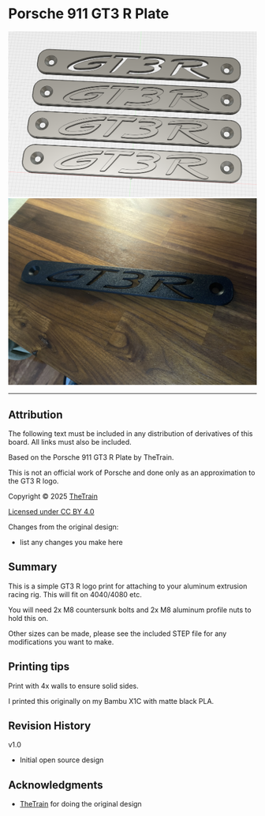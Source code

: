 # Porsche 911 GT3 R Plate
![Porsche 911 GT3 R Plate 01](Assets/Porsche%20911%20GT3%20R%20Plate%2001.png)
![Porsche 911 GT3 R Plate 02](Assets/Porsche%20911%20GT3%20R%20Plate%2002.jpg)

---

## Attribution

The following text must be included in any distribution of derivatives of this board. All links must also be included.

Based on the Porsche 911 GT3 R Plate by TheTrain.

This is not an official work of Porsche and done only as an approximation to the GT3 R logo.

Copyright © 2025 [TheTrain](https://github.com/TheTrainGoes)

[Licensed under CC BY 4.0](https://creativecommons.org/licenses/by/4.0/)

Changes from the original design:
  - list any changes you make here


## Summary

This is a simple GT3 R logo print for attaching to your aluminum extrusion racing rig.  This will fit on 4040/4080 etc.

You will need 2x M8 countersunk bolts and 2x M8 aluminum profile nuts to hold this on.  

Other sizes can be made, please see the included STEP file for any modifications you want to make.  


## Printing tips

Print with 4x walls to ensure solid sides.

I printed this originally on my Bambu X1C with matte black PLA.


## Revision History

v1.0
- Initial open source design


## Acknowledgments

- [TheTrain](https://github.com/TheTrainGoes) for doing the original design